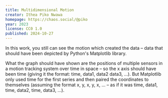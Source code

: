```yaml
---
title: Multidimensional Motion
creator: Ithea Piko Nwawa
homepage: https://chaos.social/@piko
year: 2023
license: CC0 1.0
published: 2024-10-27
---
```


In this work, you still can see the motion which created the data – data that should have been depicted by Python's Matplotlib library.

What the graph should have shown are the positions of multiple sensors in a motion tracking system over time in space – so the x axis should have been time (giving it the format: time, data1, data2 data3, ...). But Matplotlib only used time for the first series and then paired the coordinates to themselves (assuming the format x, y, x, y, x, ... – as if it was time, data1, time, data2, time, data3, ...).
